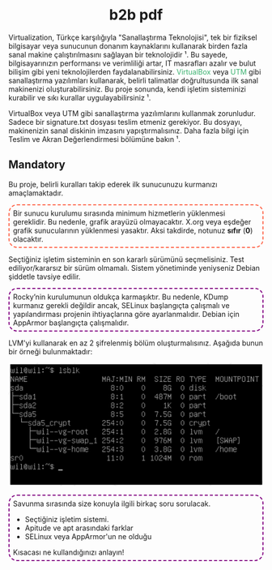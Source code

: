# <span style="color:;"> <center> b2b pdf </span>

Virtualization, Türkçe karşılığıyla "Sanallaştırma Teknolojisi", tek bir fiziksel bilgisayar veya sunucunun donanım kaynaklarını kullanarak birden fazla sanal makine çalıştırılmasını sağlayan bir teknolojidir ¹. Bu sayede, bilgisayarınızın performansı ve verimliliği artar, IT masrafları azalır ve bulut bilişim gibi yeni teknolojilerden faydalanabilirsiniz. <span style="color:MediumSeaGreen;">VirtualBox</span> veya <span style="color:MediumSeaGreen;">UTM</span> gibi sanallaştırma yazılımları kullanarak, belirli talimatlar doğrultusunda ilk sanal makinenizi oluşturabilirsiniz. Bu proje sonunda, kendi işletim sisteminizi kurabilir ve sıkı kurallar uygulayabilirsiniz ¹.

VirtualBox veya UTM gibi sanallaştırma yazılımlarını kullanmak zorunludur. Sadece bir signature.txt dosyası teslim etmeniz gerekiyor. Bu dosyayı, makinenizin sanal diskinin imzasını yapıştırmalısınız. Daha fazla bilgi için Teslim ve Akran Değerlendirmesi bölümüne bakın ¹.
 ## Mandatory

Bu proje, belirli kuralları takip ederek ilk sunucunuzu kurmanızı amaçlamaktadır.

<div style="border:2px dashed Tomato; padding: 7px; border-radius:17px">  Bir sunucu kurulumu sırasında minimum hizmetlerin yüklenmesi gereklidir. Bu nedenle, grafik arayüzü olmayacaktır. X.org veya eşdeğer grafik sunucularının yüklenmesi yasaktır. Aksi takdirde, notunuz <b>sıfır</b> (<b>0</b>) olacaktır. </div>

Seçtiğiniz işletim sisteminin en son kararlı sürümünü seçmelisiniz. Test ediliyor/kararsız bir sürüm olmamalı. Sistem yönetiminde yeniyseniz Debian şiddetle tavsiye edilir.  

<div style="border:2px dashed Purple; padding: 7px; border-radius: 17px"> Rocky’nin kurulumunun oldukça karmaşıktır. Bu nedenle, KDump kurmanız gerekli değildir ancak, SELinux başlangıçta çalışmalı ve yapılandırması projenin ihtiyaçlarına göre ayarlanmalıdır. Debian için AppArmor başlangıçta çalışmalıdır.</div>

LVM'yi kullanarak en az 2 şifrelenmiş bölüm oluşturmalısınız. Aşağıda bunun bir örneği bulunmaktadır:

![beklenen bölümleme](./diks.png)

<div style="border:2px dashed Purple;padding: 7px; border-radius:17px; background:; margin-bottom: px;"> Savunma sırasında size konuyla ilgili birkaç soru sorulacak. 
<ul style="padding-left: px;">
	<li>Seçtiğiniz işletim sistemi.</li>
	<li>Apitude ve apt arasındaki farklar</li>
	<li>SELinux veya AppArmor'un ne olduğu </li>
</ul>
Kısacası ne kullandığınızı anlayın! </div>
